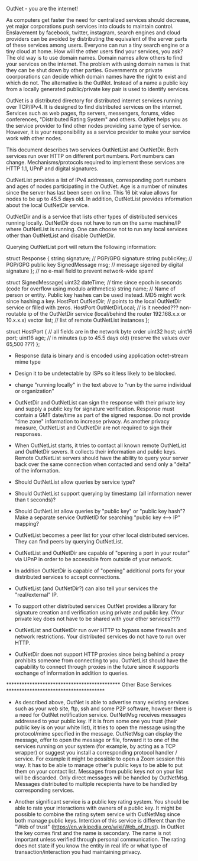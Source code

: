 OutNet - you are the internet!

As computers get faster the need for centralized services should decrease, yet major corporations push services into clouds to maintain control.  Enslavement by facebook, twitter, instagram, search engines and cloud providers can be avoided by distributing the equivalent of the server parts of these services among users.  Everyone can run a tiny search engine or a tiny cloud at home.  How will the other users find your services, you ask?  The old way is to use domain names.  Domain names allow others to find your services on the internet.  The problem with using domain names is that they can be shut down by other parties. Governments or private coorporations can decide which domain names have the right to exist and which do not.  The alternative is the OutNet.  Instead of a name a public key from a locally generated public/private key pair is used to identify services.

OutNet is a distributed directory for distributed internet services running over TCP/IPv4.  It is designed to find distributed services on the internet.  Services such as web pages, ftp servers, messengers, forums, video conferences, "Distributed Rating System" and others.  OutNet helps you as the service provider to find other nodes providing same type of service.  However, it is your responsibility as a service provider to make your service work with other nodes.

This document describes two services OutNetList and OutNetDir.  Both services run over HTTP on different port numbers.  Port numbers can change.  Mechanisms/protocols required to implement these services are HTTP 1.1, UPnP and digital signatures.

OutNetList provides a list of IPv4 addresses, corresponding port numbers and ages of nodes participating in the OutNet.  Age is a number of minutes since the server has last been seen on line.  This 16 bit value allows for nodes to be up to 45.5 days old. In addition, OutNetList provides information about the local OutNetDir service.

OutNetDir and is a service that lists other types of distributed services running locally.  OutNetDir does not have to run on the same machine/IP where OutNetList is running.  One can choose not to run any local services other than OutNetList and disable OutNetDir.

Querying OutNetList port will return the following information:

struct Response {
    string signature; // PGP/GPG signature
    string publicKey; // PGP/GPG public key
    SignedMessage msg; // message sigened by digital signature
}; // no e-mail field to prevent network-wide spam!

struct SignedMessage{
    uint32 dateTime;         // time since epoch in seconds (code for overflow using modulo arithmetics)
    string name;             // Name of person or entity. Public key hashes can be used instead.  MD5 might work since hashing a key.
    HostPort OutNetDir;      // points to the local OutNetDir service or filled with zeros.
    HostPort OutNetDirLocal; // is it needed??? non-routable ip of the OutNetDir service (local/behind the router 192.168.x.x or 10.x.x.x)
    vector<HostPort> list;   // list of remote OutNetList instances
};

struct HostPort { // all fields are in the network byte order
    uint32 host;
    uint16 port;
    uint16 age; // in minutes (up to 45.5 days old) (reserve the values over 65,500 ???)
};


* Response data is binary and is encoded using application octet-stream mime type
* Design it to be undetectable by ISPs so it less likely to be blocked.
* change "running locally" in the text above to "run by the same individual or organization"


* OutNetDir and OutNetList can sign the response with their private key and supply a public key for signature verification.  Response must contain a GMT date/time as part of the signed response.  Do not provide "time zone" information to increase privacy.  As another privacy measure, OutNetList and OutNetDir are not required to sign their responses.


* When OutNetList starts, it tries to contact all known remote OutNetList and OutNetDir severs. It collects their information and public keys.  Remote OutNetList servers should have the ability to query your server back over the same connection when contacted and send only a "delta" of the information.
* Should OutNetList allow queries by service type?
* Should OutNetList support querying by timestamp (all information newer than t seconds)?
* Should OutNetList allow queries by "public key" or "public key hash"?  Make a separate service OutNetID for searching "public key <--> IP" mapping?
* OutNetList becomes a peer list for your other local distributed services.  They can find peers by querying OutNetList.


* OutNetList and OutNetDir are capable of "opening a port in your router" via UPnP in order to be accessible from outside of your network.
* In addition OutNetDir is capable of "opening" additional ports for your distributed services to accept connections.
* OutNetList (and OutNetDir?) can also tell your services the "real/external" IP.
* To support other distributed services OutNet provides a library for signature creation and verification using private and public key. (Your private key does not have to be shared with your other services???)


* OutNetList and OutNetDir run over HTTP to bypass some firewalls and network restrictions.  Your distributed services do not have to run over HTTP.
* OutNetDir does not support HTTP proxies since being behind a proxy prohibits someone from connecting to you.  OutNetList should have the capability to connect through proxies in the future since it supports exchange of information in addition to queries.


********************************************  Other Base Services **************************************

* As described above, OutNet is able to advertise many existing services such as your web site, ftp, ssh and some P2P software, however there is a need for OutNet notification service.  OutNetMsg receives messages addressed to your public key.  If it is from some one you trust (their public key is on your white list), it tries to open the message using the protocol/mime specified in the message.  OutNetMsg can display the message, offer to open the message or file, forward it to one of the services running on your system (for example, by acting as a TCP wrapper) or suggest you install a corresponding protocol handler / service.  For example it might be possible to open a Zoom session this way.  It has to be able to manage other's public keys to be able to put them on your contact list.  Messages from public keys not on your list will be discarded.  Only direct messages will be handled by OutNetMsg.  Messages distributed to multiple recepients have to be handled by corresponding services.


* Another significant service is a public key rating system.  You should be able to rate your interactions with owners of a public key.  It might be possible to combine the rating sytem service with OutNetMsg since both manage public keys.  Intention of this service is different than the "Web of trust" (https://en.wikipedia.org/wiki/Web_of_trust).  In OutNet the key comes first and the name is secondary.  The name is not important unless verified through personal communication.  The rating does not state if you know the entity in real life or what type of transaction/interaction you had maintaining privacy.
